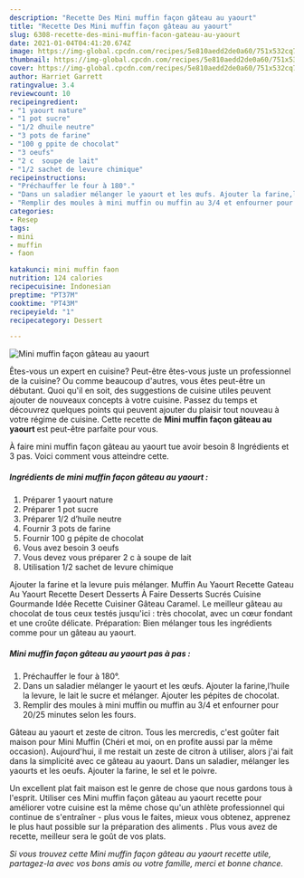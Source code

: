 ```yaml
---
description: "Recette Des Mini muffin façon gâteau au yaourt"
title: "Recette Des Mini muffin façon gâteau au yaourt"
slug: 6308-recette-des-mini-muffin-facon-gateau-au-yaourt
date: 2021-01-04T04:41:20.674Z
image: https://img-global.cpcdn.com/recipes/5e810aedd2de0a60/751x532cq70/mini-muffin-facon-gateau-au-yaourt-photo-principale-de-la-recette.jpg
thumbnail: https://img-global.cpcdn.com/recipes/5e810aedd2de0a60/751x532cq70/mini-muffin-facon-gateau-au-yaourt-photo-principale-de-la-recette.jpg
cover: https://img-global.cpcdn.com/recipes/5e810aedd2de0a60/751x532cq70/mini-muffin-facon-gateau-au-yaourt-photo-principale-de-la-recette.jpg
author: Harriet Garrett
ratingvalue: 3.4
reviewcount: 10
recipeingredient:
- "1 yaourt nature"
- "1 pot sucre"
- "1/2 dhuile neutre"
- "3 pots de farine"
- "100 g ppite de chocolat"
- "3 oeufs"
- "2 c  soupe de lait"
- "1/2 sachet de levure chimique"
recipeinstructions:
- "Préchauffer le four à 180°."
- "Dans un saladier mélanger le yaourt et les œufs. Ajouter la farine,l’huile la levure, le lait le sucre et mélanger. Ajouter les pépites de chocolat."
- "Remplir des moules à mini muffin ou muffin au 3/4 et enfourner pour 20/25 minutes selon les fours."
categories:
- Resep
tags:
- mini
- muffin
- faon

katakunci: mini muffin faon 
nutrition: 124 calories
recipecuisine: Indonesian
preptime: "PT37M"
cooktime: "PT43M"
recipeyield: "1"
recipecategory: Dessert

---
```



![Mini muffin façon gâteau au yaourt](https://img-global.cpcdn.com/recipes/5e810aedd2de0a60/751x532cq70/mini-muffin-facon-gateau-au-yaourt-photo-principale-de-la-recette.jpg)

Êtes-vous un expert en cuisine? Peut-être êtes-vous juste un professionnel de la cuisine? Ou comme beaucoup d'autres, vous êtes peut-être un débutant. Quoi qu'il en soit, des suggestions de cuisine utiles peuvent ajouter de nouveaux concepts à votre cuisine. Passez du temps et découvrez quelques points qui peuvent ajouter du plaisir tout nouveau à votre régime de cuisine. Cette recette de <strong> Mini muffin façon gâteau au yaourt </strong> est peut-être parfaite pour vous.

<!--inarticleads1-->

À faire mini muffin façon gâteau au yaourt tue avoir besoin 8 Ingrédients et 3 pas. Voici comment vous atteindre cette.

##### Ingrédients de mini muffin façon gâteau au yaourt :

1. Préparer 1 yaourt nature
1. Préparer 1 pot sucre
1. Préparer 1/2 d’huile neutre
1. Fournir 3 pots de farine
1. Fournir 100 g pépite de chocolat
1. Vous avez besoin 3 oeufs
1. Vous devez vous préparer 2 c à soupe de lait
1. Utilisation 1/2 sachet de levure chimique


Ajouter la farine et la levure puis mélanger. Muffin Au Yaourt Recette Gateau Au Yaourt Recette Desert Desserts À Faire Desserts Sucrés Cuisine Gourmande Idée Recette Cuisiner Gâteau Caramel. Le meilleur gâteau au chocolat de tous ceux testés jusqu&#39;ici : très chocolat, avec un cœur fondant et une croûte délicate. Préparation: Bien mélanger tous les ingrédients comme pour un gâteau au yaourt. 

<!--inarticleads2-->

##### Mini muffin façon gâteau au yaourt pas à pas :

1. Préchauffer le four à 180°.
1. Dans un saladier mélanger le yaourt et les œufs. Ajouter la farine,l’huile la levure, le lait le sucre et mélanger. Ajouter les pépites de chocolat.
1. Remplir des moules à mini muffin ou muffin au 3/4 et enfourner pour 20/25 minutes selon les fours.


Gâteau au yaourt et zeste de citron. Tous les mercredis, c&#39;est goûter fait maison pour Mini Muffin (Chéri et moi, on en profite aussi par la même occasion). Aujourd&#39;hui, il me restait un zeste de citron à utiliser, alors j&#39;ai fait dans la simplicité avec ce gâteau au yaourt. Dans un saladier, mélanger les yaourts et les oeufs. Ajouter la farine, le sel et le poivre. 

<!--inarticleads1-->

<p>
Un excellent plat fait maison est le genre de chose que nous gardons tous à l'esprit. Utiliser ces Mini muffin façon gâteau au yaourt recette pour améliorer votre cuisine est la même chose qu'un athlète professionnel qui continue de s'entraîner - plus vous le faites, mieux vous obtenez, apprenez le plus haut possible sur la préparation des aliments . Plus vous avez de recette, meilleur sera le goût de vos plats.
</p>

<p>
<i>Si vous trouvez cette Mini muffin façon gâteau au yaourt recette utile, partagez-la avec vos bons amis ou votre famille, merci et bonne chance.</i>
</p>
